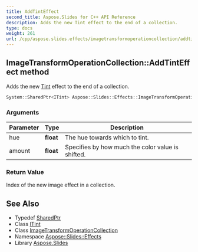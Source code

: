 ```yaml
---
title: AddTintEffect
second_title: Aspose.Slides for C++ API Reference
description: Adds the new Tint effect to the end of a collection.
type: docs
weight: 261
url: /cpp/aspose.slides.effects/imagetransformoperationcollection/addtinteffect/
---
```

## ImageTransformOperationCollection::AddTintEffect method


Adds the new [Tint](../../tint/) effect to the end of a collection.

```cpp
System::SharedPtr<ITint> Aspose::Slides::Effects::ImageTransformOperationCollection::AddTintEffect(float hue, float amount) override
```


### Arguments

| Parameter | Type | Description |
| --- | --- | --- |
| hue | **float** | The hue towards which to tint. |
| amount | **float** | Specifies by how much the color value is shifted. |

### Return Value

Index of the new image effect in a collection.

## See Also

* Typedef [SharedPtr](../../../system/sharedptr/)
* Class [ITint](../../itint/)
* Class [ImageTransformOperationCollection](../)
* Namespace [Aspose::Slides::Effects](../../)
* Library [Aspose.Slides](../../../)
